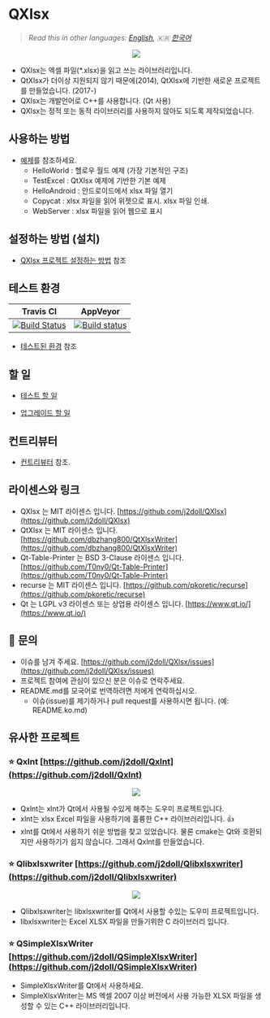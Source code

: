 # QXlsx

> *Read this in other languages: [English](README.md), :kr: [한국어](README.ko.md)*

<p align="center"><img src="https://github.com/j2doll/QXlsx/raw/master/markdown.data/QXlsx-Desktop.png"></p>

- QXlsx는 엑셀 파일(*.xlsx)을 읽고 쓰는 라이브러리입니다.
- QtXlsx가 더이상 지원되지 않기 때문에(2014), QtXlsx에 기반한 새로운 프로젝트를 만들었습니다. (2017-)
- QXlsx는 개발언어로 C++를 사용합니다. (Qt 사용)
- QXlsx는 정적 또는 동적 라이브러리를 사용하지 않아도 되도록 제작되었습니다.

## 사용하는 방법
- [예제](Example.md)를 참조하세요.
	- HelloWorld : 헬로우 월드 예제 (가장 기본적인 구조)
	- TestExcel : QtXlsx 예제에 기반한 기본 예제
	- HelloAndroid : 안드로이드에서 xlsx 파일 열기
	- Copycat : xlsx 파일을 읽어 위젯으로 표시. xlsx 파일 인쇄.
	- WebServer : xlsx 파일을 읽어 웹으로 표시	

## 설정하는 방법 (설치)

- [QXlsx 프로젝트 설정하는 방법](HowToSetProject.ko.md) 참조

## 테스트 환경

Travis CI | AppVeyor
:-------: | :-------:
[![Build Status](https://travis-ci.com/j2doll/QXlsx.svg?branch=master)](https://travis-ci.com/j2doll/QXlsx) | [![Build status](https://ci.appveyor.com/api/projects/status/jkod8257gg66vm6e?svg=true)](https://ci.appveyor.com/project/j2doll/qxlsx)

- [테스트된 환경](TestEnv.md) 참조

## 할 일

- [테스트 할 일](ToTest.md)

- [업그레이드 할 일](ToUpgrade.md)

## 컨트리뷰터
- [컨트리뷰터](https://github.com/j2doll/QXlsx/graphs/contributors) 참조.

## 라이센스와 링크
- QXlsx 는 MIT 라이센스 입니다. [https://github.com/j2doll/QXlsx](https://github.com/j2doll/QXlsx)
- QtXlsx 는 MIT 라이센스 입니다. [https://github.com/dbzhang800/QtXlsxWriter](https://github.com/dbzhang800/QtXlsxWriter)
- Qt-Table-Printer 는 BSD 3-Clause 라이센스 입니다. [https://github.com/T0ny0/Qt-Table-Printer](https://github.com/T0ny0/Qt-Table-Printer) 
- recurse 는 MIT 라이센스 입니다. [https://github.com/pkoretic/recurse](https://github.com/pkoretic/recurse)
- Qt 는 LGPL v3 라이센스 또는 상업용 라이센스 입니다. [https://www.qt.io/](https://www.qt.io/)

## :email: 문의
- 이슈를 남겨 주세요. [https://github.com/j2doll/QXlsx/issues](https://github.com/j2doll/QXlsx/issues)
- 프로젝트 참여에 관심이 있으신 분은 이슈로 연락주세요.
- README.md를 모국어로 번역하려면 저에게 연락하십시오.
	- 이슈(issue)를 제기하거나 pull request를 사용하시면 됩니다. (예: README.ko.md)

## 유사한 프로젝트

### :star: <b>Qxlnt</b> [https://github.com/j2doll/Qxlnt](https://github.com/j2doll/Qxlnt)

<p align="center"><img src="https://github.com/j2doll/Qxlnt/raw/master/markdown-data/Concept-QXlnt.jpg"></p>

- Qxlnt는 xlnt가 Qt에서 사용될 수있게 해주는 도우미 프로젝트입니다.
- xlnt는 xlsx Excel 파일을 사용하기에 훌륭한 C++ 라이브러리입니다. :+1:
- xlnt를 Qt에서 사용하기 쉬운 방법을 찾고 있었습니다. 물론 cmake는 Qt와 호환되지만 사용하기가 쉽지 않습니다. 그래서 Qxlnt를 만들었습니다.

### :star: <b>Qlibxlsxwriter</b> [https://github.com/j2doll/Qlibxlsxwriter](https://github.com/j2doll/Qlibxlsxwriter)

<p align="center"><img src="https://github.com/j2doll/Qlibxlsxwriter/raw/master/markdown.data/logo.png"></p>

- Qlibxlsxwriter는 libxlsxwriter를 Qt에서 사용할 수있는 도우미 프로젝트입니다.
- libxlsxwriter는 Excel XLSX 파일을 만들기위한 C 라이브러리 입니다.	

### :star: <b>QSimpleXlsxWriter</b> [https://github.com/j2doll/QSimpleXlsxWriter](https://github.com/j2doll/QSimpleXlsxWriter)

- SimpleXlsxWriter를 Qt에서 사용하세요.
- SimpleXlsxWriter는 MS 엑셀 2007 이상 버전에서 사용 가능한 XLSX 파일을 생성할 수 있는 C++ 라이브러리입니다.
